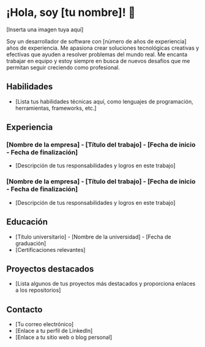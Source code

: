 # ¡Hola, soy [tu nombre]! 👋

[Inserta una imagen tuya aquí]

Soy un desarrollador de software con [número de años de experiencia] años de experiencia. Me apasiona crear soluciones tecnológicas creativas y efectivas que ayuden a resolver problemas del mundo real. Me encanta trabajar en equipo y estoy siempre en busca de nuevos desafíos que me permitan seguir creciendo como profesional.

## Habilidades

- [Lista tus habilidades técnicas aquí, como lenguajes de programación, herramientas, frameworks, etc.]

## Experiencia

### [Nombre de la empresa] - [Título del trabajo] - [Fecha de inicio - Fecha de finalización]

- [Descripción de tus responsabilidades y logros en este trabajo]

### [Nombre de la empresa] - [Título del trabajo] - [Fecha de inicio - Fecha de finalización]

- [Descripción de tus responsabilidades y logros en este trabajo]

## Educación

- [Título universitario] - [Nombre de la universidad] - [Fecha de graduación]
- [Certificaciones relevantes]

## Proyectos destacados

- [Lista algunos de tus proyectos más destacados y proporciona enlaces a los repositorios]

## Contacto

- [Tu correo electrónico]
- [Enlace a tu perfil de LinkedIn]
- [Enlace a tu sitio web o blog personal]
